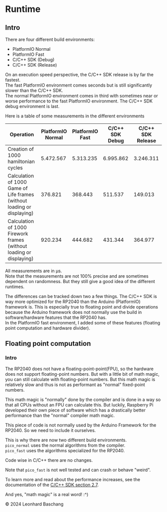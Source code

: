 # Runtime

## Intro
There are four different build environments:
- PlatformIO Normal
- PlatformIO Fast
- C/C++ SDK (Debug)
- C/C++ SDK (Release)

On an execution speed perspective, the C/C++ SDK release is by far the fastest.  
The fast PlatformIO environment comes seconds but is still significantly slower than the C/C++ SDK.  
The normal PlatformIO environment comes in third with sometimes near or worse performance to the fast PlatformIO environment.
The C/C++ SDK debug environment is last.

Here is a table of some measurements in the different environments

| Operation                                                                   | PlatformIO Normal | PlatformIO Fast | C/C++ SDK Debug | C/C++ SDK Release |
|-----------------------------------------------------------------------------|-------------------|-----------------|-----------------|-------------------|
| Creation of 1000 hamiltonian cycles                                         | 5.472.567         | 5.313.235       | 6.995.862       | 3.246.311         |
| Calculation of 1000 Game of Life frames<br/>(without loading or displaying) | 376.821           | 368.443         | 511.537         | 149.013           |
| Calculation of 1000 Firework frames<br/>(without loading or displaying)     | 920.234           | 444.682         | 431.344         | 364.977           |

All measurements are in µs.  
Note that the measurements are not 100% precise and are sometimes dependent on randomness.
But they still give a good idea of the different runtimes.

The differences can be tracked down two a few things.
The C/C++ SDK is way more optimized for the RP2040 than the Arduino (PlatformIO) framework is.
This is especially true to floating point
and divide operations
because the Arduino framework does not normally use the build in software/hardware features that the RP2040 has.  
In the PlatformIO fast environment, I added some of these features (floating point computation and hardware divider).

## Floating point computation

### Intro
The RP2040 does not have a floating-point-point(FPU), so the hardware does not support floating-point numbers.
But with a little bit of math magic, you can still calculate with floating-point numbers.
But this math magic is relatively slow and thus is not as performant as "normal" fixed-point numbers.

This math magic is "normally" done by the compiler and is done in a way so that all CPUs without an FPU can calculate this.
But luckily, Raspberry Pi developed their own piece of software which has a drastically better performance than the "normal" compiler math magic.

This piece of code is not normally used by the Arduino Framework for the RP2040.
So we need to include it ourselves.

This is why there are now two different build environments.  
`pico_normal` uses the normal algorithms from the compiler.  
`pico_fast` uses the algorithms specialized for the RP2040.  

Code wise in C/C++ there are no changes.

Note that `pico_fast` is not well tested and can crash or behave "weird".

To learn more and read about the performance increases,
see the documentation of the [C/C++ SDK section 2.7](https://datasheets.raspberrypi.com/pico/raspberry-pi-pico-c-sdk.pdf#sdk-runtime-section).

And yes, "math magic" is a real word! :^)

© 2024 Leonhard Baschang